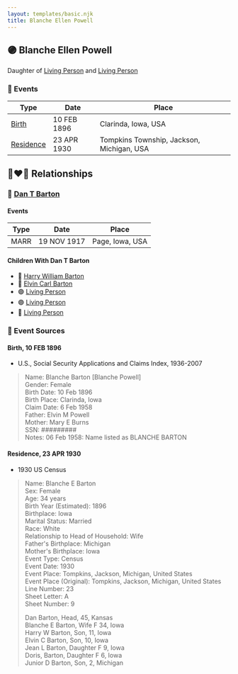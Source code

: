 ```yaml
---
layout: templates/basic.njk
title: Blanche Ellen Powell
---
```

## 🟣 Blanche Ellen Powell

Daughter of [Living Person](/people/9/97584214) and [Living Person](/people/9/91954272)

### 📆 Events

Type | Date | Place
------ | ------ | ------
[Birth](#event-0) | 10 FEB 1896 | Clarinda, Iowa, USA
[Residence](#event-1) | 23 APR 1930 | Tompkins Township, Jackson, Michigan, USA

## 👩‍❤️‍👨 Relationships

### 🔵 [Dan T Barton](/people/9/95106328)

#### Events

Type | Date | Place
------ | ------ | ------
MARR | 19 NOV 1917 | Page, Iowa, USA
#### Children With Dan T Barton
* 🔵 [Harry William Barton](/people/8/83492690)
* 🔵 [Elvin Carl Barton](/people/6/61879288)
* 🟣 [Living Person](/people/2/28182172)
* 🟣 [Living Person](/people/5/51270496)
* 🔵 [Living Person](/people/7/77714466)
### 📰 Event Sources

#### <a id="event-0"></a> Birth, 10 FEB 1896
* U.S., Social Security Applications and Claims Index, 1936-2007
>   
  > Name: Blanche Barton [Blanche Powell]   
  > Gender: Female  
  > Birth Date: 10 Feb 1896  
  > Birth Place: Clarinda, Iowa  
  > Claim Date: 6 Feb 1958  
  > Father: Elvin M Powell  
  > Mother: Mary E Burns  
  > SSN: #########  
  > Notes: 06 Feb 1958: Name listed as BLANCHE BARTON

#### <a id="event-1"></a> Residence, 23 APR 1930
* 1930 US Census
>   
  > Name: Blanche E Barton  
  > Sex: Female  
  > Age: 34 years  
  > Birth Year (Estimated): 1896  
  > Birthplace: Iowa  
  > Marital Status: Married  
  > Race: White  
  > Relationship to Head of Household: Wife  
  > Father's Birthplace: Michigan  
  > Mother's Birthplace: Iowa  
  > Event Type: Census  
  > Event Date: 1930  
  > Event Place: Tompkins, Jackson, Michigan, United States  
  > Event Place (Original): Tompkins, Jackson, Michigan, United States  
  > Line Number: 23  
  > Sheet Letter: A  
  > Sheet Number: 9  
  >   
  > Dan Barton, Head, 45, Kansas  
  > Blanche E Barton, Wife F 34, Iowa  
  > Harry W Barton, Son, 11, Iowa  
  > Elvin C Barton, Son, 10, Iowa  
  > Jean L Barton, Daughter F 9, Iowa  
  > Doris, Barton, Daughter F 6, Iowa  
  > Junior D Barton, Son, 2, Michigan  
  >